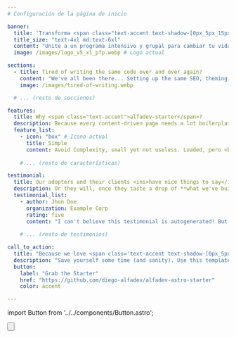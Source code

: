 ```yaml
---
# Configuración de la página de inicio

banner:
  title: 'Transforma <span class="text-accent text-shadow-[0px_5px_15px] shadow-accent/10">Tus Hábitos  </span> En tan solo <span class="text-secondary"> 21 días </span>'
  title_size: "text-4xl md:text-6xl"
  content: "Unite a un programa intensivo y grupal para cambiar tu vida con desafíos diarios y seguimiento personalizado."  
  image: /images/logo_v5_xl_pfp.webp # Logo actual

sections:
  - title: Tired of writing the same code over and over again?
    content: "We've all been there... Setting up the same SEO, theming, and responsive layout boilerplate again and again. Say goodbye to that! <b class='text-accent'>alfadev-astro-starter</b> lets you jump straight into creating, skipping the repetitive groundwork."
    image: /images/tired-of-writing.webp

  # ... (resto de secciones)

features:
  title: Why <span class="text-accent">alfadev-starter</span>?
  description: Because every content-driven page needs a lot boilerplate to initialize, and **we provide you with the tools and guidelines** needed to focus on what's important.
  feature_list:
    - icon: "box" # Icono actual
      title: Simple
      content: Avoid Complexity, small yet not useless. Loaded, pero <b class="text-text">not overwhelming</b>.
    
    # ... (resto de características)

testimonial:
  title: Our adopters and their clients <ins>have nice things to say</ins> about us
  description: Or they will, once they taste a drop of **what we've built**
  testimonial_list:
    - author: Jhon Doe
      organization: Example Corp
      rating: five
      content: "I can't believe this testimonial is autogenerated! But hey, I’d still give it <b class='text-accent'>five stars</b>!"
    
    # ... (resto de testimonios)

call_to_action:
  title: "Because we love <span class='text-accent text-shadow-[0px_5px_15px]' >Astro</span> and <span class='text-[#38bdf8] text-shadow-[0px_5px_15px]'>Tailwind</span>."
  description: "Save yourself some time (and sanity). Use this template and act like you planned everything from scratch. We won't tell. **Just be sure to leave a star, please.**"
  button: 
    label: "Grab the Starter"
    href: "https://github.com/diego-alfadev/alfadev-astro-starter"
    color: accent

---
```


import Button from '../../components/Button.astro';

<Button 
  label="¡Únete ahora!" 
  href="https://wa.me/54115757577039?text=estoy%20interesada/o%20en%20el%20programa%20de%20transformación" 
  target="_blank"
  addClasses="bg-blue-500 hover:bg-blue-700" 
/>
